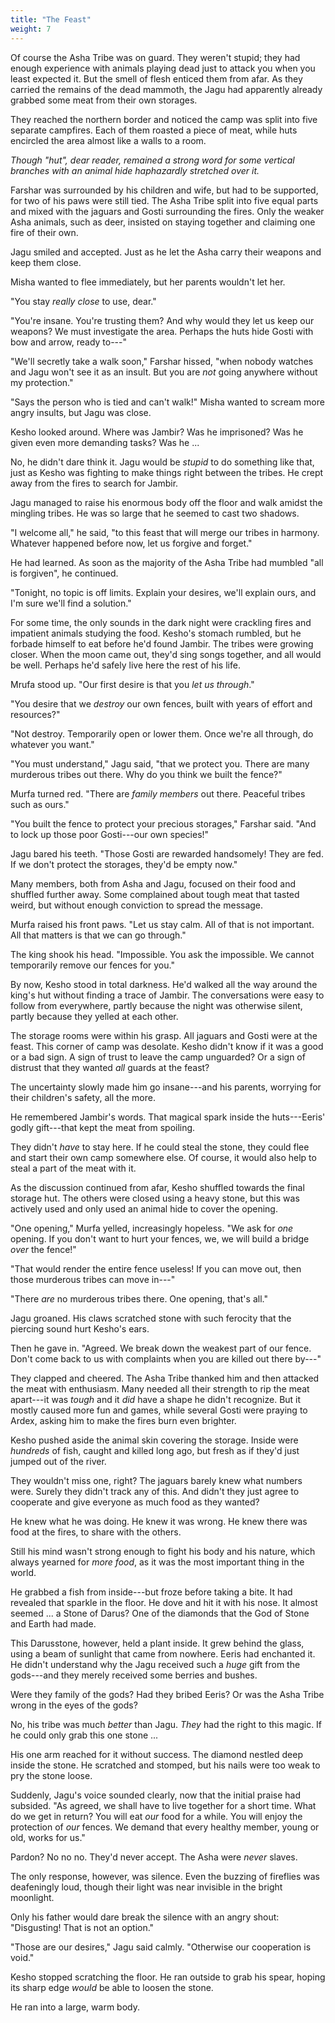 ```yaml
---
title: "The Feast"
weight: 7
---
```


Of course the Asha Tribe was on guard. They weren't stupid; they had enough experience with animals playing dead just to attack you when you least expected it. But the smell of flesh enticed them from afar. As they carried the remains of the dead mammoth, the Jagu had apparently already grabbed some meat from their own storages.

They reached the northern border and noticed the camp was split into five separate campfires. Each of them roasted a piece of meat, while huts encircled the area almost like a walls to a room. 

_Though "hut", dear reader, remained a strong word for some vertical branches with an animal hide haphazardly stretched over it._

Farshar was surrounded by his children and wife, but had to be supported, for two of his paws were still tied. The Asha Tribe split into five equal parts and mixed with the jaguars and Gosti surrounding the fires. Only the weaker Asha animals, such as deer, insisted on staying together and claiming one fire of their own.

Jagu smiled and accepted. Just as he let the Asha carry their weapons and keep them close.

Misha wanted to flee immediately, but her parents wouldn't let her.

"You stay _really close_ to use, dear."

"You're insane. You're trusting them? And why would they let us keep our weapons? We must investigate the area. Perhaps the huts hide Gosti with bow and arrow, ready to---"

"We'll secretly take a walk soon," Farshar hissed, "when nobody watches and Jagu won't see it as an insult. But you are _not_ going anywhere without my protection."

"Says the person who is tied and can't walk!" Misha wanted to scream more angry insults, but Jagu was close.

Kesho looked around. Where was Jambir? Was he imprisoned? Was he given even more demanding tasks? Was he ...

No, he didn't dare think it. Jagu would be _stupid_ to do something like that, just as Kesho was fighting to make things right between the tribes. He crept away from the fires to search for Jambir.

Jagu managed to raise his enormous body off the floor and walk amidst the mingling tribes. He was so large that he seemed to cast two shadows.

"I welcome all," he said, "to this feast that will merge our tribes in harmony. Whatever happened before now, let us forgive and forget."

He had learned. As soon as the majority of the Asha Tribe had mumbled "all is forgiven", he continued.

"Tonight, no topic is off limits. Explain your desires, we'll explain ours, and I'm sure we'll find a solution."

For some time, the only sounds in the dark night were crackling fires and impatient animals studying the food. Kesho's stomach rumbled, but he forbade himself to eat before he'd found Jambir. The tribes were growing closer. When the moon came out, they'd sing songs together, and all would be well. Perhaps he'd safely live here the rest of his life.

Mrufa stood up. "Our first desire is that you _let us through_."

"You desire that we _destroy_ our own fences, built with years of effort and resources?"

"Not destroy. Temporarily open or lower them. Once we're all through, do whatever you want."

"You must understand," Jagu said, "that we protect you. There are many murderous tribes out there. Why do you think we built the fence?"

Murfa turned red. "There are _family members_ out there. Peaceful tribes such as ours."

"You built the fence to protect your precious storages," Farshar said. "And to lock up those poor Gosti---our own species!"

Jagu bared his teeth. "Those Gosti are rewarded handsomely! They are fed. If we don't protect the storages, they'd be empty now."

Many members, both from Asha and Jagu, focused on their food and shuffled further away. Some complained about tough meat that tasted weird, but without enough conviction to spread the message.

Murfa raised his front paws. "Let us stay calm. All of that is not important. All that matters is that we can go through."

The king shook his head. "Impossible. You ask the impossible. We cannot temporarily remove our fences for you."

By now, Kesho stood in total darkness. He'd walked all the way around the king's hut without finding a trace of Jambir. The conversations were easy to follow from everywhere, partly because the night was otherwise silent, partly because they yelled at each other.

The storage rooms were within his grasp. All jaguars and Gosti were at the feast. This corner of camp was desolate. Kesho didn't know if it was a good or a bad sign. A sign of trust to leave the camp unguarded? Or a sign of distrust that they wanted _all_ guards at the feast?

The uncertainty slowly made him go insane---and his parents, worrying for their children's safety, all the more.

He remembered Jambir's words. That magical spark inside the huts---Eeris' godly gift---that kept the meat from spoiling.

They didn't _have_ to stay here. If he could steal the stone, they could flee and start their own camp somewhere else. Of course, it would also help to steal a part of the meat with it.

As the discussion continued from afar, Kesho shuffled towards the final storage hut. The others were closed using a heavy stone, but this was actively used and only used an animal hide to cover the opening.

"One opening," Murfa yelled, increasingly hopeless. "We ask for _one_ opening. If you don't want to hurt your fences, we, we will build a bridge _over_ the fence!"

"That would render the entire fence useless! If you can move out, then those murderous tribes can move in---"

"There _are_ no murderous tribes there. One opening, that's all."

Jagu groaned. His claws scratched stone with such ferocity that the piercing sound hurt Kesho's ears.

Then he gave in. "Agreed. We break down the weakest part of our fence. Don't come back to us with complaints when you are killed out there by---"

They clapped and cheered. The Asha Tribe thanked him and then attacked the meat with enthusiasm. Many needed all their strength to rip the meat apart---it was _tough_ and it _did_ have a shape he didn't recognize. But it mostly caused more fun and games, while several Gosti were praying to Ardex, asking him to make the fires burn even brighter.

Kesho pushed aside the animal skin covering the storage. Inside were _hundreds_ of fish, caught and killed long ago, but fresh as if they'd just jumped out of the river.

They wouldn't miss one, right? The jaguars barely knew what numbers were. Surely they didn't track any of this. And didn't they just agree to cooperate and give everyone as much food as they wanted?

He knew what he was doing. He knew it was wrong. He knew there was food at the fires, to share with the others. 

Still his mind wasn't strong enough to fight his body and his nature, which always yearned for _more food_, as it was the most important thing in the world.

He grabbed a fish from inside---but froze before taking a bite. It had revealed that sparkle in the floor. He dove and hit it with his nose. It almost seemed ... a Stone of Darus? One of the diamonds that the God of Stone and Earth had made.

This Darusstone, however, held a plant inside. It grew behind the glass, using a beam of sunlight that came from nowhere. Eeris had enchanted it. He didn't understand why the Jagu received such a _huge_ gift from the gods---and they merely received some berries and bushes. 

Were they family of the gods? Had they bribed Eeris? Or was the Asha Tribe wrong in the eyes of the gods?

No, his tribe was much _better_ than Jagu. _They_ had the right to this magic. If he could only grab this one stone ...

His one arm reached for it without success. The diamond nestled deep inside the stone. He scratched and stomped, but his nails were too weak to pry the stone loose.

Suddenly, Jagu's voice sounded clearly, now that the initial praise had subsided. "As agreed, we shall have to live together for a short time. What do we get in return? You will eat _our_ food for a while. You will enjoy the protection of _our_ fences. We demand that every healthy member, young or old, works for us."

Pardon? No no no. They'd never accept. The Asha were _never_ slaves.

The only response, however, was silence. Even the buzzing of fireflies was deafeningly loud, though their light was near invisible in the bright moonlight.

Only his father would dare break the silence with an angry shout: "Disgusting! That is not an option."

"Those are our desires," Jagu said calmly. "Otherwise our cooperation is void."

Kesho stopped scratching the floor. He ran outside to grab his spear, hoping its sharp edge _would_ be able to loosen the stone.

He ran into a large, warm body.